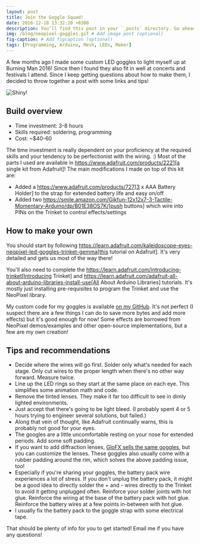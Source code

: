 ```yaml
---
layout: post
title: Join the Goggle Squad!
date: 2016-12-18 13:32:20 +0300
description: You’ll find this post in your `_posts` directory. Go ahead and edit it and re-build the site to see your changes. # Add post description (optional)
img: /blog/neopixel-goggles.gif # Add image post (optional)
fig-caption: # Add figcaption (optional)
tags: [Programming, Arduino, Mesh, LEDs, Maker]
---
```


A few months ago I made some custom LED goggles to light myself up at Burning Man 2016!  Since then I found they also fit in well at concerts and festivals I attend.  Since I keep getting questions about how to make them, I decided to throw together a post with some links and tips!

![Shiny!]({{site.url}}/assets/img/blog/neopixel-goggles.gif)

## Build overview

* Time investment: 3-8 hours
* Skills required: soldering, programming
* Cost: ~$40-60

The time investment is really dependent on your proficiency at the required skills and your tendency to be perfectionist with the wiring. :)
Most of the parts I used are available in https://www.adafruit.com/products/2221[a single kit from Adafruit]!  The main modifications I made on top of this kit are:

* Added a https://www.adafruit.com/products/727[3 x AAA Battery Holder] to the strap for extended battery life and easy on/off
* Added two https://smile.amazon.com/Gikfun-12x12x7-3-Tactile-Momentary-Arduino/dp/B01E38OS7K/[push buttons] which wire into PINs on the Trinket to control effects/settings

## How to make your own
You should start by following https://learn.adafruit.com/kaleidoscope-eyes-neopixel-led-goggles-trinket-gemma[this tutorial on Adafruit].  It's very detailed and gets us most of the way there!

You'll also need to complete the https://learn.adafruit.com/introducing-trinket[Introducing Trinket] and https://learn.adafruit.com/adafruit-all-about-arduino-libraries-install-use[All About Arduino Libraries] tutorials.  It's mostly just installing pre-requisites to program the Trinket and use the NeoPixel library.

My custom code for my goggles is available [on my GitHub](https://github.com/rorosaurus/neopixel-goggles).  It's not perfect (I suspect there are a few things I can do to save more bytes and add more effects) but it's good enough for now!  Some effects are borrowed from NeoPixel demos/examples and other open-source implementations, but a few are my own creation!

## Tips and recommendations

* Decide where the wires will go first.  Solder only what's needed for each stage.  Only cut wires to the proper length when there's no other way forward.  Measure twice.
* Line up the LED rings so they start at the same place on each eye.  This simplifies some animation math and code.
* Remove the tinted lenses.  They make it far too difficult to see in dimly lighted environments.
* Just accept that there's going to be light bleed.  (I probably spent 4 or 5 hours trying to engineer several solutions, but failed.)
* Along that vein of thought, like Adafruit continually warns, this is probably not good for your eyes.
* The googles are a little uncomfortable resting on your nose for extended periods.  Add some soft padding.
* If you want to add diffraction lenses, [GloFX sells the same goggles](https://glofx.com/diffraction-kaleidoscope-glasses/goggles/), but you can customize the lenses.  These goggles also usually come with a rubber padding around the rim, which solves the above padding issue, too!
* Especially if you're sharing your goggles, the battery pack wire experiences a lot of stress.  If you don't unplug the battery pack, it might be a good idea to directly solder the + and - wires directly to the Trinket to avoid it getting unplugged often.  Reinforce your solder joints with hot glue.  Reinforce the wiring at the base of the battery pack with hot glue.  Reinforce the battery wires at a few points in-between with hot glue.
* I usually fix the battery pack to the goggle strap with some electrical tape.

That should be plenty of info for you to get started!  Email me if you have any questions!
